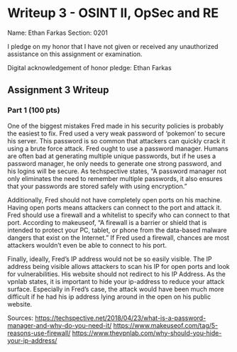 Writeup 3 - OSINT II, OpSec and RE
======

Name: Ethan Farkas
Section: 0201

I pledge on my honor that I have not given or received any unauthorized assistance on this assignment or examination.

Digital acknowledgement of honor pledge: Ethan Farkas

## Assignment 3 Writeup

### Part 1 (100 pts)
One of the biggest mistakes Fred made in his security policies is probably the easiest to fix.  Fred used a very weak password of ‘pokemon’ to secure his server.  This password is so common that attackers can quickly crack it using a brute force attack.  Fred ought to use a password manager.  Humans are often bad at generating multiple unique passwords, but if he uses a password manager, he only needs to generate one strong password, and his logins will be secure.  As techspective states, “A password manager not only eliminates the need to remember multiple passwords, it also ensures that your passwords are stored safely with using encryption.”

Additionally, Fred should not have completely open ports on his machine.  Having open ports means attackers can connect to the port and attack it.  Fred should use a firewall and a whitelist to specify who can connect to that port.  According to makeuseof, “A firewall is a barrier or shield that is intended to protect your PC, tablet, or phone from the data-based malware dangers that exist on the Internet.”  If Fred used a firewall, chances are most attackers wouldn’t even be able to connect to his port.

Finally, ideally, Fred’s IP address would not be so easily visible.  The IP address being visible allows attackers to scan his IP for open ports and look for vulnerabilities.  His website should not redirect to his IP Address.  As the vpnlab states, it is important to hide your ip-address to reduce your attack surface.  Especially in Fred’s case, the attack would have been much more difficult if he had his ip address lying around in the open on his public website.  

Sources:
https://techspective.net/2018/04/23/what-is-a-password-manager-and-why-do-you-need-it/
https://www.makeuseof.com/tag/5-reasons-use-firewall/
https://www.thevpnlab.com/why-should-you-hide-your-ip-address/

